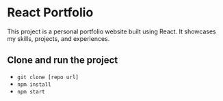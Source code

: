 # React Portfolio

This project is a personal portfolio website built using React. It showcases my skills, projects, and experiences.

## Clone and run the project
- `git clone [repo url]`
- `npm install`
- `npm start`